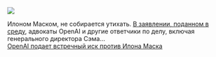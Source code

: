 <!--2025-04-10 13:05:27-->
<div class="yb">
  <div class="rss smaller1 habr"><img src="https://habrastorage.org/getpro/habr/upload_files/f01/742/48f/f0174248f8f39181db0d1dea6faa4d4a.jpg" /><p>Илоном Маском, не собирается утихать. <a href="https://storage.courtlistener.com/recap/gov.uscourts.cand.433688/gov.uscourts.cand.433688.147.0.pdf">В заявлении, поданном в среду</a>, адвокаты OpenAI и другие ответчики по делу, включая генерального директора Сэма... <br><a class="light" href="https://habr.com/ru/companies/bothub/news/899620/?utm_source=habrahabr&utm_medium=rss&utm_campaign=899620">OpenAI подает встречный иск против Илона Маска</a></div>
</div>
